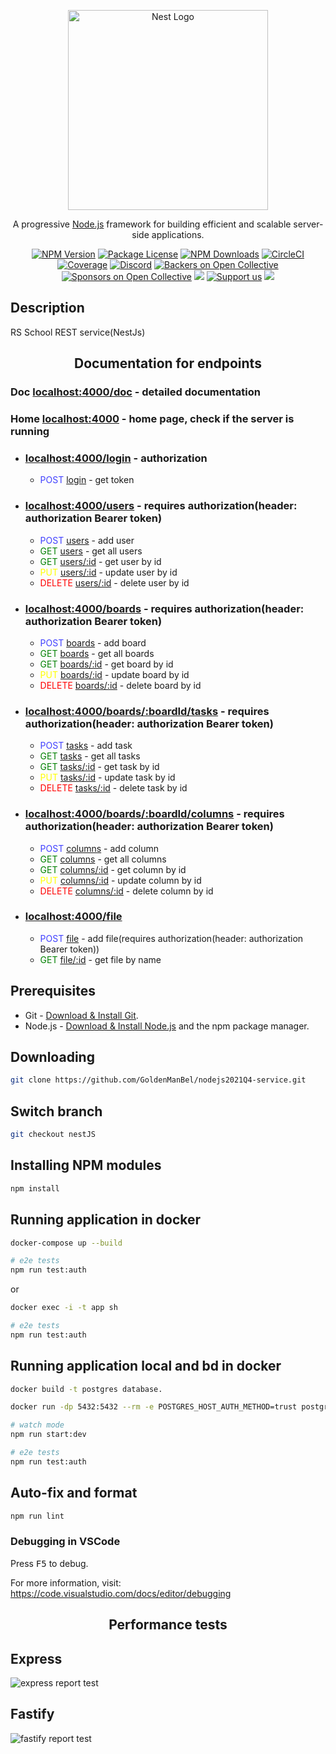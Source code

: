 <p align="center">
  <a href="http://nestjs.com/" target="blank"><img src="https://nestjs.com/img/logo_text.svg" width="320" alt="Nest Logo" /></a>
</p>

[circleci-image]: https://img.shields.io/circleci/build/github/nestjs/nest/master?token=abc123def456
[circleci-url]: https://circleci.com/gh/nestjs/nest

  <p align="center">A progressive <a href="http://nodejs.org" target="_blank">Node.js</a> framework for building efficient and scalable server-side applications.</p>
    <p align="center">
<a href="https://www.npmjs.com/~nestjscore" target="_blank"><img src="https://img.shields.io/npm/v/@nestjs/core.svg" alt="NPM Version" /></a>
<a href="https://www.npmjs.com/~nestjscore" target="_blank"><img src="https://img.shields.io/npm/l/@nestjs/core.svg" alt="Package License" /></a>
<a href="https://www.npmjs.com/~nestjscore" target="_blank"><img src="https://img.shields.io/npm/dm/@nestjs/common.svg" alt="NPM Downloads" /></a>
<a href="https://circleci.com/gh/nestjs/nest" target="_blank"><img src="https://img.shields.io/circleci/build/github/nestjs/nest/master" alt="CircleCI" /></a>
<a href="https://coveralls.io/github/nestjs/nest?branch=master" target="_blank"><img src="https://coveralls.io/repos/github/nestjs/nest/badge.svg?branch=master#9" alt="Coverage" /></a>
<a href="https://discord.gg/G7Qnnhy" target="_blank"><img src="https://img.shields.io/badge/discord-online-brightgreen.svg" alt="Discord"/></a>
<a href="https://opencollective.com/nest#backer" target="_blank"><img src="https://opencollective.com/nest/backers/badge.svg" alt="Backers on Open Collective" /></a>
<a href="https://opencollective.com/nest#sponsor" target="_blank"><img src="https://opencollective.com/nest/sponsors/badge.svg" alt="Sponsors on Open Collective" /></a>
  <a href="https://paypal.me/kamilmysliwiec" target="_blank"><img src="https://img.shields.io/badge/Donate-PayPal-ff3f59.svg"/></a>
    <a href="https://opencollective.com/nest#sponsor"  target="_blank"><img src="https://img.shields.io/badge/Support%20us-Open%20Collective-41B883.svg" alt="Support us"></a>
  <a href="https://twitter.com/nestframework" target="_blank"><img src="https://img.shields.io/twitter/follow/nestframework.svg?style=social&label=Follow"></a>
</p>
  <!--[![Backers on Open Collective](https://opencollective.com/nest/backers/badge.svg)](https://opencollective.com/nest#backer)
  [![Sponsors on Open Collective](https://opencollective.com/nest/sponsors/badge.svg)](https://opencollective.com/nest#sponsor)-->

## Description

RS School REST service(NestJs)

<p>
  <h2 align="center">Documentation for endpoints</h2>
  <h3>Doc <a href="http://localhost:4000/doc" target="blank">localhost:4000/doc</a> - detailed documentation</h3>
  <h3>Home <a href="http://localhost:4000/" target="blank">localhost:4000</a> - home page, check if the server is running</h3>

  <ul>
    <li><h3><u>localhost:4000/login</u> - authorization</h3> 
      <ul>
        <li><font color="4040ff">POST</font> <u>login</u> - get token</li> 
      </ul>
    </li>
    <li><h3><u>localhost:4000/users</u> - requires authorization(header: authorization Bearer token)</h3> 
      <ul>
        <li><font color="4040ff">POST</font> <u>users</u> - add user</li> 
        <li><font color="green">GET</font> <u>users</u> - get all users</li>
        <li><font color="green">GET</font> <u>users/:id</u> - get user by id</li>
        <li><font color="yellow">PUT</font> <u>users/:id</u> - update user by id</li>
        <li><font color="red">DELETE</font> <u>users/:id</u> - delete user by id</li>
      </ul>
    </li>
    <li><h3><u>localhost:4000/boards</u> - requires authorization(header: authorization Bearer token)</h3> 
      <ul>
        <li><font color="4040ff">POST</font> <u>boards</u> - add board</li> 
        <li><font color="green">GET</font> <u>boards</u> - get all boards</li>
        <li><font color="green">GET</font> <u>boards/:id</u> - get board by id</li>
        <li><font color="yellow">PUT</font> <u>boards/:id</u> - update board by id</li>
        <li><font color="red">DELETE</font> <u>boards/:id</u> - delete board by id</li>
      </ul>
    </li>
    <li><h3><u>localhost:4000/boards/:boardId/tasks</u> - requires authorization(header: authorization Bearer token)</h3> 
      <ul>
        <li><font color="4040ff">POST</font> <u>tasks</u> - add task</li> 
        <li><font color="green">GET</font> <u>tasks</u> - get all tasks</li>
        <li><font color="green">GET</font> <u>tasks/:id</u> - get task by id</li>
        <li><font color="yellow">PUT</font> <u>tasks/:id</u> - update task by id</li>
        <li><font color="red">DELETE</font> <u>tasks/:id</u> - delete task by id</li>
      </ul>
    </li>
    <li><h3><u>localhost:4000/boards/:boardId/columns</u> - requires authorization(header: authorization Bearer token)</h3> 
      <ul>
        <li><font color="4040ff">POST</font> <u>columns</u> - add column</li> 
        <li><font color="green">GET</font> <u>columns</u> - get all columns</li>
        <li><font color="green">GET</font> <u>columns/:id</u> - get column by id</li>
        <li><font color="yellow">PUT</font> <u>columns/:id</u> - update column by id</li>
        <li><font color="red">DELETE</font> <u>columns/:id</u> - delete column by id</li>
      </ul>
    </li>
    <li><h3><u>localhost:4000/file</u></h3> 
      <ul>
        <li><font color="4040ff">POST</font> <u>file</u> - add file(requires authorization(header: authorization Bearer token))</li> 
        <li><font color="green">GET</font> <u>file/:id</u> - get file by name</li>
      </ul>
    </li>
</ul>
</p>


## Prerequisites

- Git - [Download & Install Git](https://git-scm.com/downloads).
- Node.js - [Download & Install Node.js](https://nodejs.org/en/download/) and the npm package manager.

## Downloading

```bash
git clone https://github.com/GoldenManBel/nodejs2021Q4-service.git
```

## Switch branch

```bash
git checkout nestJS
```

## Installing NPM modules

```bash
npm install
```

## Running application in docker

```bash
docker-compose up --build
```

```bash
# e2e tests
npm run test:auth

```
or

```bash
docker exec -i -t app sh
```
```bash
# e2e tests
npm run test:auth
```

## Running application local and bd in docker

```bash
docker build -t postgres database. 
```
```bash
docker run -dp 5432:5432 --rm -e POSTGRES_HOST_AUTH_METHOD=trust postgres
```
```bash
# watch mode
npm run start:dev 
```
```bash
# e2e tests
npm run test:auth
```

## Auto-fix and format

```bash
npm run lint
```

### Debugging in VSCode

Press <kbd>F5</kbd> to debug.

For more information, visit: https://code.visualstudio.com/docs/editor/debugging

<p align="center">
  <h2 align="center">Performance tests</h2>
</p>

## Express
  ![express report test](https://github.com/GoldenManBel/nodejs2021Q4-service/blob/nestJS/artillery/express.jpg)

## Fastify
![fastify report test](https://github.com/GoldenManBel/nodejs2021Q4-service/blob/nestJS/artillery/fastify.jpg)

